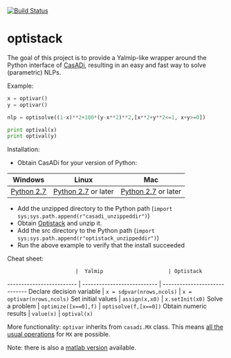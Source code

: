 [![Build Status](https://travis-ci.org/casadi/python-optistack.png?branch=master)](https://travis-ci.org/casadi/python-optistack)

# optistack
The goal of this project is to provide a Yalmip-like wrapper around the Python interface of [CasADi](http://casadi.org), resulting in an easy and fast way to solve (parametric) NLPs. 

Example:
```python
x = optivar()
y = optivar()

nlp = optisolve((1-x)**2+100*(y-x**2)**2,[x**2+y**2<=1, x+y>=0])

print optival(x)
print optival(y)
```

Installation:
 * Obtain CasADi for your version of Python:

Windows   |   Linux     |    Mac
----------|-------------|--------------
[Python 2.7](http://files.casadi.org/3.1.0/windows/casadi-py27-np1.9.1-v3.1.0.zip)  |    [Python 2.7](http://files.casadi.org/3.1.0/linux/casadi-py27-np1.9.1-v3.1.0.tar.gz) or later      | [Python 2.7](http://files.casadi.org/3.1.0/osx/casadi-py27-np1.9.1-v3.1.0.tar.gz) or later

 * Add the unzipped directory to the Python path (`import sys;sys.path.append(r"casadi_unzippeddir")`)
 * Obtain [Optistack](https://github.com/casadi/python-optistack/archive/master.zip) and unzip it.
 * Add the src directory to the Python path (`import sys;sys.path.append(r"optistack_unzippeddir")`)
 * Run the above example to verify that the install succeeded


Cheat sheet:

                          |  Yalmip                     | Optistack
------------------------- | --------------------------- | -----------------------------
Declare decision variable | `x = sdpvar(nrows,ncols)`   | `x = optivar(nrows,ncols)`
Set initial values        | `assign(x,x0)`              | `x.setInit(x0)`
Solve a problem           | `optimize([x==0],f)`        | `optisolve(f,[x==0])`
Obtain numeric results    | `value(x)`                  | `optival(x)`


More functionality:
`optivar` inherits from `casadi.MX` class. This means [all the usual operations](http://casadi.sourceforge.net/v3.1.0/api/html/d9/dc2/group__expression__tools.html) for `MX` are possible.


Note: there is also a [matlab version](http://optistack.casadi.org) available.



